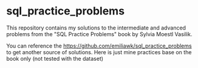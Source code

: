# sql_practice_problems
This repository contains my solutions to the intermediate and advanced problems from the "SQL Practice Problems" book by Sylvia Moestl Vasilik.

You can reference the https://github.com/emiliawk/sql_practice_problems to get another source of solutions. 
Here is just mine practices base on the book only (not tested with the dataset)
